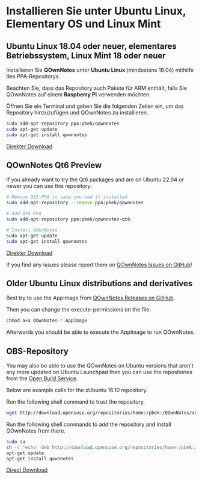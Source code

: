 # Installieren Sie unter Ubuntu Linux, Elementary OS und Linux Mint

## Ubuntu Linux 18.04 oder neuer, elementares Betriebssystem, Linux Mint 18 oder neuer

Installieren Sie **QOwnNotes** unter **Ubuntu Linux** (mindestens 18.04) mithilfe des PPA-Repositorys.

Beachten Sie, dass das Repository auch Pakete für ARM enthält, falls Sie QOwnNotes auf einem **Raspberry Pi** verwenden möchten.

Öffnen Sie ein Terminal und geben Sie die folgenden Zeilen ein, um das Repository hinzuzufügen und QOwnNotes zu installieren.

```bash
sudo add-apt-repository ppa:pbek/qownnotes
sudo apt-get update
sudo apt-get install qownnotes
```

[Direkter Download](https://launchpad.net/~pbek/+archive/ubuntu/qownnotes/+packages)

## QOwnNotes Qt6 Preview

If you already want to try the Qt6 packages and are on Ubuntu 22.04 or newer you can use this repository:

```bash
# Remove Qt5 PPA in case you had it installed
sudo add-apt-repository --remove ppa:pbek/qownnotes

# Add Qt6 PPA
sudo add-apt-repository ppa:pbek/qownnotes-qt6

# Install QOwnNotes
sudo apt-get update
sudo apt-get install qownnotes
```

[Direkter Download](https://launchpad.net/~pbek/+archive/ubuntu/qownnotes-qt6/+packages)

If you find any issues please report them on [QOwnNotes Issues on GitHub](https://github.com/pbek/QOwnNotes/issues)!

## Older Ubuntu Linux distributions and derivatives

Best try to use the AppImage from [QOwnNotes Releases on GitHub](https://github.com/pbek/QOwnNotes/releases).

Then you can change the execute-permissions on the file:

```bash
chmod a+x QOwnNotes-*.AppImage
```

Afterwards you should be able to execute the AppImage to run QOwnNotes.

## OBS-Repository

You may also be able to use the QOwnNotes on Ubuntu versions that aren't any more updated on Ubuntu Launchpad then you can use the repositories from the [Open Build Service](https://build.opensuse.org/package/show/home:pbek:QOwnNotes/desktop).

Below are example calls for the xUbuntu 16.10 repository.

Run the following shell command to trust the repository.

```bash
wget http://download.opensuse.org/repositories/home:/pbek:/QOwnNotes/xUbuntu_16.10/Release.key -O - | sudo apt-key add -
```

Run the following shell commands to add the repository and install QOwnNotes from there.

```bash
sudo su -
sh -c "echo 'deb http://download.opensuse.org/repositories/home:/pbek:/QOwnNotes/xUbuntu_16.10/ /' >> /etc/apt/sources.list.d/qownnotes.list"
apt-get update
apt-get install qownnotes
```

[Direct Download](https://download.opensuse.org/repositories/home:/pbek:/QOwnNotes/xUbuntu_16.10)
